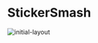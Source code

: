 # StickerSmash

<!-- ![ezgif-2-e13d47b4f7](https://github.com/onadan/StickerSmash/assets/62123454/2a3b24d9-5eed-4295-94ca-0241ccad8a42)-->
![initial-layout](https://github.com/onadan/StickerSmash/assets/62123454/1a1ec76d-161a-467c-b091-8dd3f5775934)
